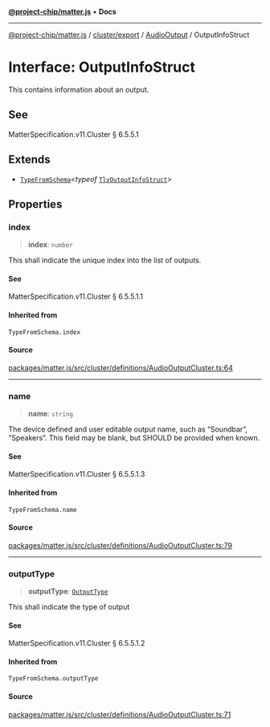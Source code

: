 [**@project-chip/matter.js**](../../../../../README.md) • **Docs**

***

[@project-chip/matter.js](../../../../../modules.md) / [cluster/export](../../../README.md) / [AudioOutput](../README.md) / OutputInfoStruct

# Interface: OutputInfoStruct

This contains information about an output.

## See

MatterSpecification.v11.Cluster § 6.5.5.1

## Extends

- [`TypeFromSchema`](../../../../../tlv/export/README.md#typefromschemas)\<*typeof* [`TlvOutputInfoStruct`](../README.md#tlvoutputinfostruct)\>

## Properties

### index

> **index**: `number`

This shall indicate the unique index into the list of outputs.

#### See

MatterSpecification.v11.Cluster § 6.5.5.1.1

#### Inherited from

`TypeFromSchema.index`

#### Source

[packages/matter.js/src/cluster/definitions/AudioOutputCluster.ts:64](https://github.com/project-chip/matter.js/blob/7a8cbb56b87d4ccf34bec5a9a95ab40a1711324f/packages/matter.js/src/cluster/definitions/AudioOutputCluster.ts#L64)

***

### name

> **name**: `string`

The device defined and user editable output name, such as “Soundbar”, “Speakers”. This field may be blank,
but SHOULD be provided when known.

#### See

MatterSpecification.v11.Cluster § 6.5.5.1.3

#### Inherited from

`TypeFromSchema.name`

#### Source

[packages/matter.js/src/cluster/definitions/AudioOutputCluster.ts:79](https://github.com/project-chip/matter.js/blob/7a8cbb56b87d4ccf34bec5a9a95ab40a1711324f/packages/matter.js/src/cluster/definitions/AudioOutputCluster.ts#L79)

***

### outputType

> **outputType**: [`OutputType`](../enumerations/OutputType.md)

This shall indicate the type of output

#### See

MatterSpecification.v11.Cluster § 6.5.5.1.2

#### Inherited from

`TypeFromSchema.outputType`

#### Source

[packages/matter.js/src/cluster/definitions/AudioOutputCluster.ts:71](https://github.com/project-chip/matter.js/blob/7a8cbb56b87d4ccf34bec5a9a95ab40a1711324f/packages/matter.js/src/cluster/definitions/AudioOutputCluster.ts#L71)
